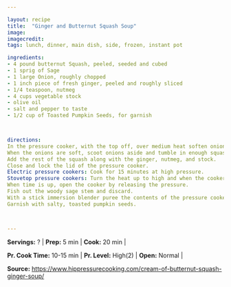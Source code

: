 ```yaml
---

layout: recipe
title:  "Ginger and Butternut Squash Soup"
image: 
imagecredit: 
tags: lunch, dinner, main dish, side, frozen, instant pot

ingredients:
- 4 pound butternut Squash, peeled, seeded and cubed
- 1 sprig of Sage
- 1 large Onion, roughly chopped
- 1 inch piece of fresh ginger, peeled and roughly sliced
- 1/4 teaspoon, nutmeg
- 4 cups vegetable stock
- olive oil
- salt and pepper to taste
- 1/2 cup of Toasted Pumpkin Seeds, for garnish



directions:
In the pressure cooker, with the top off, over medium heat soften onions with the sage, salt and pepper.
When the onions are soft, scoot onions aside and tumble in enough squash cubes to cover the base of the pressure cooker, let brown for for about 10 minutes, stirring infrequently.
Add the rest of the squash along with the ginger, nutmeg, and stock.
Close and lock the lid of the pressure cooker.  
Electric pressure cookers: Cook for 15 minutes at high pressure.  
Stovetop pressure cookers: Turn the heat up to high and when the cooker indicates it has reached high pressure, lower to the heat to maintain it and begin counting 10 minutes pressure cooking time.
When time is up, open the cooker by releasing the pressure.
Fish out the woody sage stem and discard.
With a stick immersion blender puree the contents of the pressure cooker and serve!
Garnish with salty, toasted pumpkin seeds.



---
```


**Servings:** ? | **Prep:** 5 min | **Cook:** 20 min | 

**Pr. Cook Time:** 10-15 min | **Pr. Level:** High(2) | **Open:** Normal |

**Source:** https://www.hippressurecooking.com/cream-of-butternut-squash-ginger-soup/


